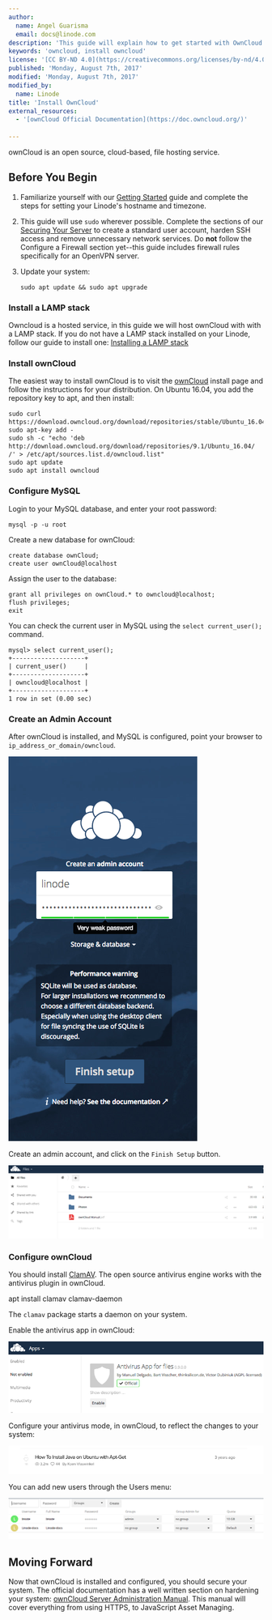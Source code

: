 ```yaml
---
author:
  name: Angel Guarisma
  email: docs@linode.com
description: 'This guide will explain how to get started with OwnCloud'
keywords: 'owncloud, install owncloud'
license: '[CC BY-ND 4.0](https://creativecommons.org/licenses/by-nd/4.0)'
published: 'Monday, August 7th, 2017'
modified: 'Monday, August 7th, 2017'
modified_by:
  name: Linode
title: 'Install OwnCloud'
external_resources:
  - '[ownCloud Official Documentation](https://doc.owncloud.org/)'

---
```


ownCloud is an open source, cloud-based, file hosting service. 

## Before You Begin

1.  Familiarize yourself with our [Getting Started](/docs/getting-started) guide and complete the steps for setting your Linode's hostname and timezone.

2.  This guide will use `sudo` wherever possible. Complete the sections of our [Securing Your Server](/docs/security/securing-your-server) to create a standard user account, harden SSH access and remove unnecessary network services. Do **not** follow the Configure a Firewall section yet--this guide includes firewall rules specifically for an OpenVPN server.

3.  Update your system:

        sudo apt update && sudo apt upgrade


### Install a LAMP stack

Owncloud is a hosted service, in this guide we will host ownCloud with with a LAMP stack. If you do not have a LAMP stack installed on your Linode, follow our guide to install one:  [Installing a LAMP stack](docs/web-servers/lamp/install-lamp-stack-on-ubuntu-16-04)


### Install ownCloud

The easiest way to install ownCloud is to visit the [ownCloud](http://download.owncloud.org/download/repositories/9.1/owncloud/) install page and follow the instructions for your distribution. On Ubuntu 16.04, you add the repository key to apt, and then install:

	sudo curl https://download.owncloud.org/download/repositories/stable/Ubuntu_16.04/Release.key 
    sudo apt-key add -
    sudo sh -c "echo 'deb http://download.owncloud.org/download/repositories/9.1/Ubuntu_16.04/ /' > /etc/apt/sources.list.d/owncloud.list"
    sudo apt update 
	sudo apt install owncloud

### Configure MySQL

Login to your MySQL database, and enter your root password: 

    mysql -p -u root

Create a new database for ownCloud:

    create database ownCloud;
	create user ownCloud@localhost

Assign the user to the database:

    grant all privileges on ownCloud.* to owncloud@localhost;
	flush privileges;
	exit

You can check the current user in MySQL using the `select current_user();` command. 


	mysql> select current_user();
	+--------------------+
	| current_user()     |
	+--------------------+
	| owncloud@localhost |
	+--------------------+
	1 row in set (0.00 sec)



### Create an Admin Account

After ownCloud is installed, and MySQL is configured, point your browser to `ip_address_or_domain/owncloud`. 

![owncloudlogin](/docs/assets/ownCloud/login.png)

Create an admin account, and click on the `Finish Setup` button. 

![ownCloudgreeting](/docs/assets/ownCloud/owncloud.png)

### Configure ownCloud

You should install [ClamAV](https://www.clamav.net/). The open source antivirus engine works with the antivirus plugin in ownCloud.

  apt install clamav clamav-daemon

The `clamav` package starts a daemon on your system. 

Enable the antivirus app in ownCloud:

![antivirus](/docs/assets/ownCloud/antivirus.png)

Configure your antivirus mode, in ownCloud, to reflect the changes to your system:

![socket](/docs/assets/ownCloud/owncloudsocket.png)

You can add new users through the Users menu:

![userpanel](/docs/assets/ownCloud/owncloudusers.png)

## Moving Forward

Now that ownCloud is installed and configured, you should secure your system. The official documentation has a well written section on hardening your system: [ownCloud Server Administration Manual](https://doc.owncloud.org/server/9.0/admin_manual/configuration_server/harden_server.html). This manual will cover everything from using HTTPS, to JavaScript Asset Managing.
